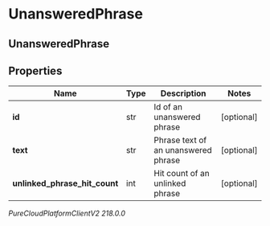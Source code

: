 # UnansweredPhrase

## UnansweredPhrase

## Properties

|Name | Type | Description | Notes|
|------------ | ------------- | ------------- | -------------|
| **id** | str | Id of an unanswered phrase | [optional] |
| **text** | str | Phrase text of an unanswered phrase | [optional] |
| **unlinked_phrase_hit_count** | int | Hit count of an unlinked phrase | [optional] |



_PureCloudPlatformClientV2 218.0.0_
